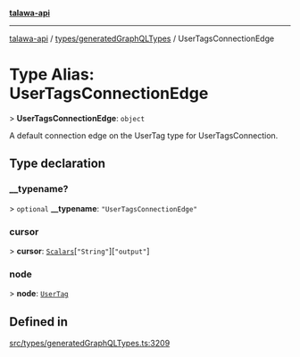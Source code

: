 [**talawa-api**](../../../README.md)

***

[talawa-api](../../../modules.md) / [types/generatedGraphQLTypes](../README.md) / UserTagsConnectionEdge

# Type Alias: UserTagsConnectionEdge

\> **UserTagsConnectionEdge**: `object`

A default connection edge on the UserTag type for UserTagsConnection.

## Type declaration

### \_\_typename?

\> `optional` **\_\_typename**: `"UserTagsConnectionEdge"`

### cursor

\> **cursor**: [`Scalars`](Scalars.md)\[`"String"`\]\[`"output"`\]

### node

\> **node**: [`UserTag`](UserTag.md)

## Defined in

[src/types/generatedGraphQLTypes.ts:3209](https://github.com/PalisadoesFoundation/talawa-api/blob/832d310bae30bd8cb45fb1b44f62dd776dccc52f/src/types/generatedGraphQLTypes.ts#L3209)
